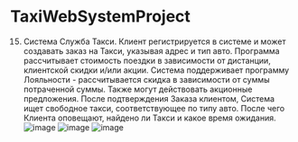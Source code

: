 # TaxiWebSystemProject
15. Система Служба Такси. Клиент регистрируется в системе и может создавать заказ на Такси, указывая адрес и тип авто. Программа
рассчитывает стоимость поездки в зависимости от дистанции, клиентской скидки и/или акции. Система поддерживает программу Лояльности -
рассчитывается скидка в зависимости от суммы потраченной суммы. Также могут действовать акционные предложения. После подтверждения Заказа
клиентом, Система ищет свободное такси, соответствующее по типу авто. После чего Клиента оповещают, найдено ли Такси и какое время ожидания.
![image](https://user-images.githubusercontent.com/36382473/60400939-63450700-9b83-11e9-9b44-79128a98acb2.png)
![image](https://user-images.githubusercontent.com/36382473/60400988-06961c00-9b84-11e9-9c4c-801a864e3871.png)
![image](https://user-images.githubusercontent.com/36382473/60400993-1150b100-9b84-11e9-9388-a18284864b13.png)
